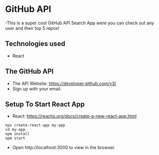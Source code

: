 # GitHub API

-This is a super cool GitHub API Search App were you can check out any user and their top 5 repos!


## Technologies used
- React


## The GitHub API
- The API Website: https://developer.github.com/v3/
- Sign up with your email.


## Setup To Start React App
- React: https://reactjs.org/docs/create-a-new-react-app.html
```
npx create-react-app my-app
cd my-app
npm install
npm start
```
- Open http://localhost:3000 to view in the browser.




